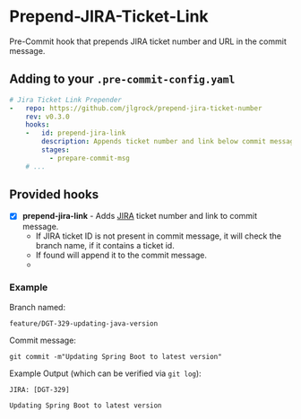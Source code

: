 # Prepend-JIRA-Ticket-Link

Pre-Commit hook that prepends JIRA ticket number and URL in the commit message.

## Adding to your `.pre-commit-config.yaml`

```yaml
# Jira Ticket Link Prepender
-   repo: https://github.com/jlgrock/prepend-jira-ticket-number
    rev: v0.3.0
    hooks:
    -   id: prepend-jira-link
        description: Appends ticket number and link below commit message based on the branch name
        stages:
          - prepare-commit-msg
    # ...
```

## Provided hooks

- [x] **prepend-jira-link** - Adds [JIRA](https://www.atlassian.com/software/jira) ticket number and link to commit message.
    - If JIRA ticket ID is not present in commit message, it will check the branch name, if it contains a ticket id.
    - If found will append it to the commit message.
    - 
### Example

Branch named:

```text
feature/DGT-329-updating-java-version
```

Commit message:

```shell
git commit -m"Updating Spring Boot to latest version"
```

Example Output (which can be verified via `git log`):

```
JIRA: [DGT-329]

Updating Spring Boot to latest version
```
